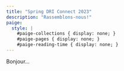 ```yaml
---
title: "Spring DRI Connect 2023"
description: "Rassemblons-nous!"
paige:
  style: |
    #paige-collections { display: none; }
    #paige-pages { display: none; }
    #paige-reading-time { display: none; }
---
```


Bonjour...
